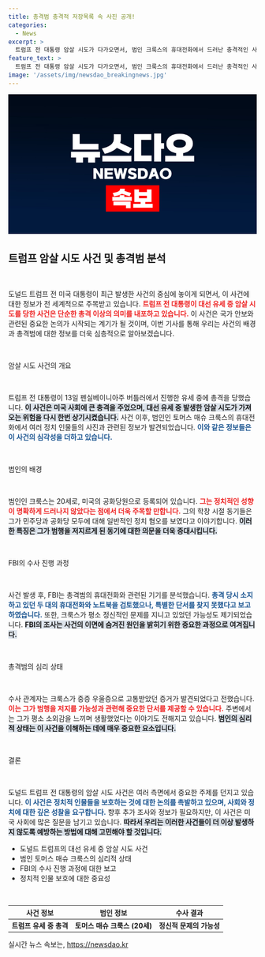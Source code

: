 ```yaml
---
title: 총격범 충격적 저장목록 속 사진 공개!
categories:
  - News
excerpt: >
  트럼프 전 대통령 암살 시도가 다가오면서, 범인 크룩스의 휴대전화에서 드러난 충격적인 사실들! 그가 트럼프와 바이든, 유명 인사들의 정보를 검색한 정체는? 주목할 점은 그의 정치적 편향이 모호하다는 것! 자세한 내용을 클릭해 보세요!
feature_text: >
  트럼프 전 대통령 암살 시도가 다가오면서, 범인 크룩스의 휴대전화에서 드러난 충격적인 사실들! 그가 트럼프와 바이든, 유명 인사들의 정보를 검색한 정체는? 주목할 점은 그의 정치적 편향이 모호하다는 것! 자세한 내용을 클릭해 보세요!
image: '/assets/img/newsdao_breakingnews.jpg'
---
```


<p><img src="/assets/img/newsdao_breakingnews.jpg" alt="implanttips 속보" /></p>

<h2 data-ke-size="size26">트럼프 암살 시도 사건 및 총격범 분석</h2>

<p data-ke-size="size16">&nbsp;</p>

<p>도널드 트럼프 전 미국 대통령이 최근 발생한 사건의 중심에 놓이게 되면서, 이 사건에 대한 정보가 전 세계적으로 주목받고 있습니다. <b><span style="color: #ee2323;">트럼프 전 대통령이 대선 유세 중 암살 시도를 당한 사건은 단순한 총격 이상의 의미를 내포하고 있습니다.</span></b> 이 사건은 국가 안보와 관련된 중요한 논의가 시작되는 계기가 될 것이며, 이번 기사를 통해 우리는 사건의 배경과 총격범에 대한 정보를 더욱 심층적으로 알아보겠습니다.</p>

<p data-ke-size="size16">&nbsp;</p>

<p>암살 시도 사건의 개요</p>

<p data-ke-size="size16">&nbsp;</p>

<p>트럼프 전 대통령이 13일 펜실베이니아주 버틀러에서 진행한 유세 중에 총격을 당했습니다. <b><span style="background-color: #21538527;">이 사건은 미국 사회에 큰 충격을 주었으며, 대선 유세 중 발생한 암살 시도가 가져오는 위험을 다시 한번 상기시켰습니다.</span></b> 사건 이후, 범인인 토머스 매슈 크룩스의 휴대전화에서 여러 정치 인물들의 사진과 관련된 정보가 발견되었습니다. <b><span style="color: #1a5490;">이와 같은 정보들은 이 사건의 심각성을 더하고 있습니다.</span></b></p>

<p data-ke-size="size16">&nbsp;</p>

<p>범인의 배경</p>

<p data-ke-size="size16">&nbsp;</p>

<p>범인인 크룩스는 20세로, 미국의 공화당원으로 등록되어 있습니다. <b><span style="color: #ee2323;">그는 정치적인 성향이 명확하게 드러나지 않았다는 점에서 더욱 주목할 만합니다.</span></b> 그의 학창 시절 동기들은 그가 민주당과 공화당 모두에 대해 일반적인 정치 혐오를 보였다고 이야기합니다. <b><span style="background-color: #21538527;">이러한 특징은 그가 범행을 저지르게 된 동기에 대한 의문을 더욱 증대시킵니다.</span></b> </p>

<p data-ke-size="size16">&nbsp;</p>

<p>FBI의 수사 진행 과정</p>

<p data-ke-size="size16">&nbsp;</p>

<p>사건 발생 후, FBI는 총격범의 휴대전화와 관련된 기기를 분석했습니다. <b><span style="color: #1a5490;">총격 당시 소지하고 있던 두 대의 휴대전화와 노트북을 검토했으나, 특별한 단서를 찾지 못했다고 보고하였습니다.</span></b> 또한, 크룩스가 평소 정신적인 문제를 지니고 있었던 가능성도 제기되었습니다. <b><span style="background-color: #21538527;">FBI의 조사는 사건의 이면에 숨겨진 원인을 밝히기 위한 중요한 과정으로 여겨집니다.</span></b></p>

<p data-ke-size="size16">&nbsp;</p>

<p>총격범의 심리 상태</p>

<p data-ke-size="size16">&nbsp;</p>

<p>수사 관계자는 크룩스가 중증 우울증으로 고통받았던 증거가 발견되었다고 전했습니다. <b><span style="color: #ee2323;">이는 그가 범행을 저지를 가능성과 관련해 중요한 단서를 제공할 수 있습니다.</span></b> 주변에서는 그가 평소 소외감을 느끼며 생활했었다는 이야기도 전해지고 있습니다. <b><span style="background-color: #21538527;">범인의 심리적 상태는 이 사건을 이해하는 데에 매우 중요한 요소입니다.</span></b></p>

<p data-ke-size="size16">&nbsp;</p>

<p>결론</p>

<p data-ke-size="size16">&nbsp;</p>

<p>도널드 트럼프 전 대통령의 암살 시도 사건은 여러 측면에서 중요한 주제를 던지고 있습니다. <b><span style="color: #1a5490;">이 사건은 정치적 인물들을 보호하는 것에 대한 논의를 촉발하고 있으며, 사회와 정치에 대한 깊은 성찰을 요구합니다.</span></b> 향후 추가 조사와 정보가 필요하지만, 이 사건은 미국 사회에 많은 질문을 남기고 있습니다. <b><span style="background-color: #21538527;">따라서 우리는 이러한 사건들이 더 이상 발생하지 않도록 예방하는 방법에 대해 고민해야 할 것입니다.</span></b></p>

<ul>
    <li>도널드 트럼프의 대선 유세 중 암살 시도 사건</li>
    <li>범인 토머스 매슈 크룩스의 심리적 상태</li>
    <li>FBI의 수사 진행 과정에 대한 보고</li>
    <li>정치적 인물 보호에 대한 중요성</li>
</ul>

<p data-ke-size="size16">&nbsp;</p>

<table>
    <thead>
        <tr>
            <th style="text-align: center; height: 17px;"><b>사건 정보</b></th>
            <th style="text-align: center; height: 17px;"><b>범인 정보</b></th>
            <th style="text-align: center; height: 17px;"><b>수사 결과</b></th>
        </tr>
    </thead>
    <tbody>
        <tr>
            <td style="text-align: center; height: 17px;"><b>트럼프 유세 중 총격</b></td>
            <td style="text-align: center; height: 17px;"><b>토머스 매슈 크룩스 (20세)</b></td>
            <td style="text-align: center; height: 17px;"><b>정신적 문제의 가능성</b></td>
        </tr>
    </tbody>
</table>

<p data-ke-size="size16"></p>
실시간 뉴스 속보는, <a href="https://newsdao.kr" rel="dofollow">https://newsdao.kr</a>


